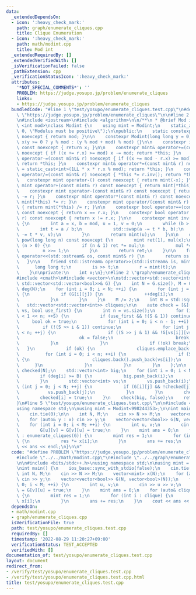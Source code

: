 ```yaml
---
data:
  _extendedDependsOn:
  - icon: ':heavy_check_mark:'
    path: graph/enumerate_cliques.cpp
    title: Clique Enumeration
  - icon: ':heavy_check_mark:'
    path: math/modint.cpp
    title: Mod int
  _extendedRequiredBy: []
  _extendedVerifiedWith: []
  _isVerificationFailed: false
  _pathExtension: cpp
  _verificationStatusIcon: ':heavy_check_mark:'
  attributes:
    '*NOT_SPECIAL_COMMENTS*': ''
    PROBLEM: https://judge.yosupo.jp/problem/enumerate_cliques
    links:
    - https://judge.yosupo.jp/problem/enumerate_cliques
  bundledCode: "#line 1 \"test/yosupo/enumerate_cliques.test.cpp\"\n#define PROBLEM\
    \ \"https://judge.yosupo.jp/problem/enumerate_cliques\"\n\n#line 2 \"math/modint.cpp\"\
    \n#include <iostream>\n#include <algorithm>\n\n/**\n * @brief Mod int\n */\ntemplate\
    \ <int mod>\nclass Modint {\n    using mint = Modint;\n    static_assert(mod >\
    \ 0, \"Modulus must be positive\");\n\npublic:\n    static constexpr int get_mod()\
    \ noexcept { return mod; }\n\n    constexpr Modint(long long y = 0) noexcept :\
    \ x(y >= 0 ? y % mod : (y % mod + mod) % mod) {}\n\n    constexpr int value()\
    \ const noexcept { return x; }\n\n    constexpr mint& operator+=(const mint& r)\
    \ noexcept { if ((x += r.x) >= mod) x -= mod; return *this; }\n    constexpr mint&\
    \ operator-=(const mint& r) noexcept { if ((x += mod - r.x) >= mod) x -= mod;\
    \ return *this; }\n    constexpr mint& operator*=(const mint& r) noexcept { x\
    \ = static_cast<int>(1LL * x * r.x % mod); return *this; }\n    constexpr mint&\
    \ operator/=(const mint& r) noexcept { *this *= r.inv(); return *this; }\n\n \
    \   constexpr mint operator-() const noexcept { return mint(-x); }\n\n    constexpr\
    \ mint operator+(const mint& r) const noexcept { return mint(*this) += r; }\n\
    \    constexpr mint operator-(const mint& r) const noexcept { return mint(*this)\
    \ -= r; }\n    constexpr mint operator*(const mint& r) const noexcept { return\
    \ mint(*this) *= r; }\n    constexpr mint operator/(const mint& r) const noexcept\
    \ { return mint(*this) /= r; }\n\n    constexpr bool operator==(const mint& r)\
    \ const noexcept { return x == r.x; }\n    constexpr bool operator!=(const mint&\
    \ r) const noexcept { return x != r.x; }\n\n    constexpr mint inv() const noexcept\
    \ {\n        int a = x, b = mod, u = 1, v = 0;\n        while (b > 0) {\n    \
    \        int t = a / b;\n            std::swap(a -= t * b, b);\n            std::swap(u\
    \ -= t * v, v);\n        }\n        return mint(u);\n    }\n\n    constexpr mint\
    \ pow(long long n) const noexcept {\n        mint ret(1), mul(x);\n        while\
    \ (n > 0) {\n            if (n & 1) ret *= mul;\n            mul *= mul;\n   \
    \         n >>= 1;\n        }\n        return ret;\n    }\n\n    friend std::ostream&\
    \ operator<<(std::ostream& os, const mint& r) {\n        return os << r.x;\n \
    \   }\n\n    friend std::istream& operator>>(std::istream& is, mint& r) {\n  \
    \      long long t;\n        is >> t;\n        r = mint(t);\n        return is;\n\
    \    }\n\nprivate:\n    int x;\n};\n#line 2 \"graph/enumerate_cliques.cpp\"\n\
    #include <cmath>\n#include <vector>\n\nstd::vector<std::vector<int>> enumerate_cliques(const\
    \ std::vector<std::vector<bool>>& G) {\n    int N = G.size(), M = 0;\n    std::vector<int>\
    \ deg(N);\n    for (int i = 0; i < N; ++i) {\n        for (int j = 0; j < N; ++j)\
    \ {\n            if (G[i][j]) {\n                ++deg[i];\n                ++M;\n\
    \            }\n        }\n    }\n    M /= 2;\n    int B = std::sqrt(2*M);\n \
    \   std::vector<std::vector<int>> cliques;\n\n    auto check = [&](const std::vector<int>&\
    \ vs, bool use_first) {\n        int n = vs.size();\n        for (int S = 1; S\
    \ < 1 << n; ++S) {\n            if (use_first && !(S & 1)) continue;\n       \
    \     bool ok = true;\n            for (int i = 0; i < n - 1; ++i) {\n       \
    \         if (!(S >> i & 1)) continue;\n                for (int j = i + 1; j\
    \ < n; ++j) {\n                    if ((S >> j & 1) && !G[vs[i]][vs[j]]) {\n \
    \                       ok = false;\n                        break;\n        \
    \            }\n                }\n                if (!ok) break;\n         \
    \   }\n            if (ok) {\n                cliques.emplace_back();\n      \
    \          for (int i = 0; i < n; ++i) {\n                    if (S >> i & 1)\
    \ {\n                        cliques.back().push_back(vs[i]);\n              \
    \      }\n                }\n            }\n        }\n    };\n\n    std::vector<bool>\
    \ checked(N);\n    std::vector<int> big;\n    for (int i = 0; i < N; ++i) {\n\
    \        if (deg[i] >= B) {\n            big.push_back(i);\n            continue;\n\
    \        }\n        std::vector<int> vs;\n        vs.push_back(i);\n        for\
    \ (int j = 0; j < N; ++j) {\n            if (G[i][j] && !checked[j]) {\n     \
    \           vs.push_back(j);\n            }\n        }\n        check(vs, true);\n\
    \        checked[i] = true;\n    }\n    check(big, false);\n    return cliques;\n\
    }\n#line 5 \"test/yosupo/enumerate_cliques.test.cpp\"\n\n#include <bits/stdc++.h>\n\
    using namespace std;\n\nusing mint = Modint<998244353>;\n\nint main() {\n    ios_base::sync_with_stdio(false);\n\
    \    cin.tie(0);\n\n    int N, M;\n    cin >> N >> M;\n    vector<mint> x(N);\n\
    \    for (auto& y : x) cin >> y;\n    vector<vector<bool>> G(N, vector<bool>(N));\n\
    \    for (int i = 0; i < M; ++i) {\n        int u, v;\n        cin >> u >> v;\n\
    \        G[u][v] = G[v][u] = true;\n    }\n    mint ans = 0;\n    for (auto& clique\
    \ : enumerate_cliques(G)) {\n        mint res = 1;\n        for (int i : clique)\
    \ {\n            res *= x[i];\n        }\n        ans += res;\n    }\n    cout\
    \ << ans << endl;\n}\n\n"
  code: "#define PROBLEM \"https://judge.yosupo.jp/problem/enumerate_cliques\"\n\n\
    #include \"../../math/modint.cpp\"\n#include \"../../graph/enumerate_cliques.cpp\"\
    \n\n#include <bits/stdc++.h>\nusing namespace std;\n\nusing mint = Modint<998244353>;\n\
    \nint main() {\n    ios_base::sync_with_stdio(false);\n    cin.tie(0);\n\n   \
    \ int N, M;\n    cin >> N >> M;\n    vector<mint> x(N);\n    for (auto& y : x)\
    \ cin >> y;\n    vector<vector<bool>> G(N, vector<bool>(N));\n    for (int i =\
    \ 0; i < M; ++i) {\n        int u, v;\n        cin >> u >> v;\n        G[u][v]\
    \ = G[v][u] = true;\n    }\n    mint ans = 0;\n    for (auto& clique : enumerate_cliques(G))\
    \ {\n        mint res = 1;\n        for (int i : clique) {\n            res *=\
    \ x[i];\n        }\n        ans += res;\n    }\n    cout << ans << endl;\n}\n\n"
  dependsOn:
  - math/modint.cpp
  - graph/enumerate_cliques.cpp
  isVerificationFile: true
  path: test/yosupo/enumerate_cliques.test.cpp
  requiredBy: []
  timestamp: '2022-08-29 11:20:27+09:00'
  verificationStatus: TEST_ACCEPTED
  verifiedWith: []
documentation_of: test/yosupo/enumerate_cliques.test.cpp
layout: document
redirect_from:
- /verify/test/yosupo/enumerate_cliques.test.cpp
- /verify/test/yosupo/enumerate_cliques.test.cpp.html
title: test/yosupo/enumerate_cliques.test.cpp
---
```


